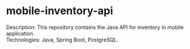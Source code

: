 # mobile-inventory-api
Description: This repository contains the Java API for inventory in mobile application.  
Technologies: Java, Spring Boot, PostgreSQL.
